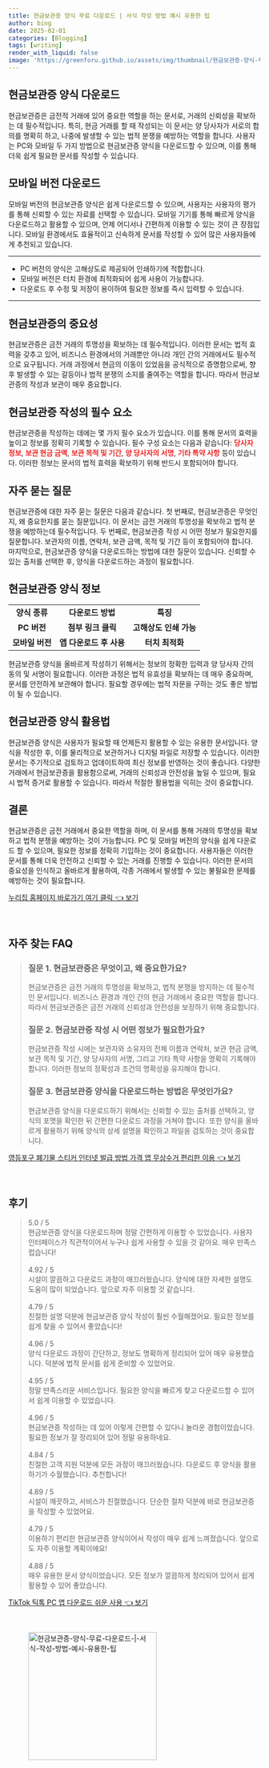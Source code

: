 ```yaml
---
title: 현금보관증 양식 무료 다운로드 | 서식 작성 방법 예시 유용한 팁
author: bing
date: 2025-02-01
categories: [Blogging]
tags: [writing]
render_with_liquid: false
image: 'https://greenforu.github.io/assets/img/thumbnail/현금보관증-양식-무료-다운로드-|-서식-작성-방법-예시-유용한-팁.webp'
---
```



<h2 id='현금보관증_양식_다운로드'>현금보관증 양식 다운로드</h2>

<p>현금보관증은 금전적 거래에 있어 중요한 역할을 하는 문서로, 거래의 신뢰성을 확보하는 데 필수적입니다. 특히, 현금 거래를 할 때 작성되는 이 문서는 양 당사자가 서로의 합의를 명확히 하고, 나중에 발생할 수 있는 법적 분쟁을 예방하는 역할을 합니다. 사용자는 PC와 모바일 두 가지 방법으로 현금보관증 양식을 다운로드할 수 있으며, 이를 통해 더욱 쉽게 필요한 문서를 작성할 수 있습니다.</p>

<h2 id='모바일_버전_다운로드'>모바일 버전 다운로드</h2>

<p>모바일 버전의 현금보관증 양식은 쉽게 다운로드할 수 있으며, 사용자는 사용자의 평가를 통해 신뢰할 수 있는 자료를 선택할 수 있습니다. 모바일 기기를 통해 빠르게 양식을 다운로드하고 활용할 수 있으며, 언제 어디서나 간편하게 이용할 수 있는 것이 큰 장점입니다. 모바일 환경에서도 효율적이고 신속하게 문서를 작성할 수 있어 많은 사용자들에게 추천되고 있습니다.</p>

<hr />

<ul>
    <li>PC 버전의 양식은 고해상도로 제공되어 인쇄하기에 적합합니다.</li>
    <li>모바일 버전은 터치 환경에 최적화되어 쉽게 사용이 가능합니다.</li>
    <li>다운로드 후 수정 및 저장이 용이하여 필요한 정보를 즉시 입력할 수 있습니다.</li>
</ul>

<hr />

<h2 id='현금보관증의_중요성'>현금보관증의 중요성</h2>

<p>현금보관증은 금전 거래의 투명성을 확보하는 데 필수적입니다. 이러한 문서는 법적 효력을 갖추고 있어, 비즈니스 환경에서의 거래뿐만 아니라 개인 간의 거래에서도 필수적으로 요구됩니다. 거래 과정에서 현금의 이동이 있었음을 공식적으로 증명함으로써, 향후 발생할 수 있는 갈등이나 법적 분쟁의 소지를 줄여주는 역할을 합니다. 따라서 현금보관증의 작성과 보관이 매우 중요합니다.</p>

<h2 id='현금보관증_작성의_필수_요소'>현금보관증 작성의 필수 요소</h2>

<p>현금보관증을 작성하는 데에는 몇 가지 필수 요소가 있습니다. 이를 통해 문서의 효력을 높이고 정보를 정확히 기록할 수 있습니다. 필수 구성 요소는 다음과 같습니다: <b><span style="color: #ee2323;">당사자 정보</span></b>, <b><span style="color: #ee2323;">보관 현금 금액</span></b>, <b><span style="color: #ee2323;">보관 목적 및 기간</span></b>, <b><span style="color: #ee2323;">양 당사자의 서명</span></b>, <b><span style="color: #ee2323;">기타 특약 사항</span></b> 등이 있습니다. 이러한 정보는 문서의 법적 효력을 확보하기 위해 반드시 포함되어야 합니다.</p>

<h2 id='자주_묻는_질문'>자주 묻는 질문</h2>

<p>현금보관증에 대한 자주 묻는 질문은 다음과 같습니다. 첫 번째로, 현금보관증은 무엇인지, 왜 중요한지를 묻는 질문입니다. 이 문서는 금전 거래의 투명성을 확보하고 법적 분쟁을 예방하는데 필수적입니다. 두 번째로, 현금보관증 작성 시 어떤 정보가 필요한지를 질문합니다. 보관자의 이름, 연락처, 보관 금액, 목적 및 기간 등이 포함되어야 합니다. 마지막으로, 현금보관증 양식을 다운로드하는 방법에 대한 질문이 있습니다. 신뢰할 수 있는 출처를 선택한 후, 양식을 다운로드하는 과정이 필요합니다.</p>

<h2 id='현금보관증_양식_정보'>현금보관증 양식 정보</h2>

<table>
    <tr>
        <td style="text-align: center; height: 17px;"><b>양식 종류</b></td>
        <td style="text-align: center; height: 17px;"><b>다운로드 방법</b></td>
        <td style="text-align: center; height: 17px;"><b>특징</b></td>
    </tr>
    <tr>
        <td style="text-align: center; height: 17px;"><b>PC 버전</b></td>
        <td style="text-align: center; height: 17px;"><b>첨부 링크 클릭</b></td>
        <td style="text-align: center; height: 17px;"><b>고해상도 인쇄 가능</b></td>
    </tr>
    <tr>
        <td style="text-align: center; height: 17px;"><b>모바일 버전</b></td>
        <td style="text-align: center; height: 17px;"><b>앱 다운로드 후 사용</b></td>
        <td style="text-align: center; height: 17px;"><b>터치 최적화</b></td>
    </tr>
</table>

<p>현금보관증 양식을 올바르게 작성하기 위해서는 정보의 정확한 입력과 양 당사자 간의 동의 및 서명이 필요합니다. 이러한 과정은 법적 유효성을 확보하는 데 매우 중요하며, 문서를 안전하게 보관해야 합니다. 필요할 경우에는 법적 자문을 구하는 것도 좋은 방법이 될 수 있습니다.</p>

<h2 id='현금보관증_양식_활용법'>현금보관증 양식 활용법</h2>

<p>현금보관증 양식은 사용자가 필요할 때 언제든지 활용할 수 있는 유용한 문서입니다. 양식을 작성한 후, 이를 물리적으로 보관하거나 디지털 파일로 저장할 수 있습니다. 이러한 문서는 주기적으로 검토하고 업데이트하여 최신 정보를 반영하는 것이 좋습니다. 다양한 거래에서 현금보관증을 활용함으로써, 거래의 신뢰성과 안전성을 높일 수 있으며, 필요 시 법적 증거로 활용할 수 있습니다. 따라서 적절한 활용법을 익히는 것이 중요합니다.</p>

<h2 id='결론'>결론</h2>

<p>현금보관증은 금전 거래에서 중요한 역할을 하며, 이 문서를 통해 거래의 투명성을 확보하고 법적 분쟁을 예방하는 것이 가능합니다. PC 및 모바일 버전의 양식을 쉽게 다운로드 할 수 있으며, 필요한 정보를 정확히 기입하는 것이 중요합니다. 사용자들은 이러한 문서를 통해 더욱 안전하고 신뢰할 수 있는 거래를 진행할 수 있습니다. 이러한 문서의 중요성을 인식하고 올바르게 활용하여, 각종 거래에서 발생할 수 있는 불필요한 문제를 예방하는 것이 필요합니다.</p>


<p><a class="click-button" title="누리집 홈페이지 바로가기 여기 클릭" href="https://greenforu.github.io/posts/%EB%88%84%EB%A6%AC%EC%A7%91-%ED%99%88%ED%8E%98%EC%9D%B4%EC%A7%80-%EB%B0%94%EB%A1%9C%EA%B0%80%EA%B8%B0-%EC%97%AC%EA%B8%B0-%ED%81%B4%EB%A6%AD/" rel="dofollow">누리집 홈페이지 바로가기 여기 클릭 👈 보기</a></p><br>
<h2 id='자주_찾는_FAQ'>자주 찾는 FAQ</h2>
<div itemscope="" itemtype="https://schema.org/FAQPage"> 
<blockquote> 
<div itemscope="" itemprop="mainEntity" itemtype="https://schema.org/Question"> 
<h3 itemprop="name">질문 1. 현금보관증은 무엇이고, 왜 중요한가요?</h3> 
<div itemscope="" itemprop="acceptedAnswer" itemtype="https://schema.org/Answer"> 
<span itemprop="text"> 
<p>현금보관증은 금전 거래의 투명성을 확보하고, 법적 분쟁을 방지하는 데 필수적인 문서입니다. 비즈니스 환경과 개인 간의 현금 거래에서 중요한 역할을 합니다. 따라서 현금보관증은 금전 거래의 신뢰성과 안전성을 보장하기 위해 중요합니다.</p> 
</span> 
</div> 
</div> 

<div itemscope="" itemprop="mainEntity" itemtype="https://schema.org/Question"> 
<h3 itemprop="name">질문 2. 현금보관증 작성 시 어떤 정보가 필요한가요?</h3> 
<div itemscope="" itemprop="acceptedAnswer" itemtype="https://schema.org/Answer"> 
<span itemprop="text"> 
<p>현금보관증 작성 시에는 보관자와 소유자의 전체 이름과 연락처, 보관 현금 금액, 보관 목적 및 기간, 양 당사자의 서명, 그리고 기타 특약 사항을 명확히 기록해야 합니다. 이러한 정보의 정확성과 조건의 명확성을 유지해야 합니다.</p> 
</span> 
</div> 
</div> 

<div itemscope="" itemprop="mainEntity" itemtype="https://schema.org/Question"> 
<h3 itemprop="name">질문 3. 현금보관증 양식을 다운로드하는 방법은 무엇인가요?</h3> 
<div itemscope="" itemprop="acceptedAnswer" itemtype="https://schema.org/Answer"> 
<span itemprop="text"> 
<p>현금보관증 양식을 다운로드하기 위해서는 신뢰할 수 있는 출처를 선택하고, 양식의 포맷을 확인한 뒤 간편한 다운로드 과정을 거쳐야 합니다. 또한 양식을 올바르게 활용하기 위해 양식의 상세 설명을 확인하고 파일을 검토하는 것이 중요합니다.</p> 
</span> 
</div> 
</div> 

</blockquote> 
</div>
<p><a class="click-button" title="영등포구 폐기물 스티커 인터넷 발급 방법 가격 앱 무상수거 편리한 이용" href="https://greenforu.github.io/posts/%EC%98%81%EB%93%B1%ED%8F%AC%EA%B5%AC-%ED%8F%90%EA%B8%B0%EB%AC%BC-%EC%8A%A4%ED%8B%B0%EC%BB%A4-%EC%9D%B8%ED%84%B0%EB%84%B7-%EB%B0%9C%EA%B8%89-%EB%B0%A9%EB%B2%95-%EA%B0%80%EA%B2%A9-%EC%95%B1-%EB%AC%B4%EC%83%81%EC%88%98%EA%B1%B0-%ED%8E%B8%EB%A6%AC%ED%95%9C-%EC%9D%B4%EC%9A%A9/" rel="dofollow">영등포구 폐기물 스티커 인터넷 발급 방법 가격 앱 무상수거 편리한 이용 👈 보기</a></p><br>
<h2 id='후기'>후기</h2>
<div itemscope itemtype="https://schema.org/Product">
  <blockquote>
  <div itemprop="review" itemscope itemtype="https://schema.org/Review">
      <div itemprop="reviewRating" itemscope itemtype="https://schema.org/Rating"> <span itemprop="ratingValue">5.0</span> / <span itemprop="bestRating">5</span> </div>
      <span itemprop="reviewBody">현금보관증 양식을 다운로드하며 정말 간편하게 이용할 수 있었습니다. 사용자 인터페이스가 직관적이어서 누구나 쉽게 사용할 수 있을 것 같아요. 매우 만족스럽습니다!</span>
  </div>
  <br>
  <div itemprop="review" itemscope itemtype="https://schema.org/Review">
      <div itemprop="reviewRating" itemscope itemtype="https://schema.org/Rating"> <span itemprop="ratingValue">4.92</span> / <span itemprop="bestRating">5</span> </div>
      <span itemprop="reviewBody">시설이 깔끔하고 다운로드 과정이 매끄러웠습니다. 양식에 대한 자세한 설명도 도움이 많이 되었습니다. 앞으로 자주 이용할 것 같습니다.</span>
  </div>
  <br>
  <div itemprop="review" itemscope itemtype="https://schema.org/Review">
      <div itemprop="reviewRating" itemscope itemtype="https://schema.org/Rating"> <span itemprop="ratingValue">4.79</span> / <span itemprop="bestRating">5</span> </div>
      <span itemprop="reviewBody">친절한 설명 덕분에 현금보관증 양식 작성이 훨씬 수월해졌어요. 필요한 정보를 쉽게 찾을 수 있어서 좋았습니다!</span>
  </div>
  <br>
  <div itemprop="review" itemscope itemtype="https://schema.org/Review">
      <div itemprop="reviewRating" itemscope itemtype="https://schema.org/Rating"> <span itemprop="ratingValue">4.96</span> / <span itemprop="bestRating">5</span> </div>
      <span itemprop="reviewBody">양식 다운로드 과정이 간단하고, 정보도 명확하게 정리되어 있어 매우 유용했습니다. 덕분에 법적 문서를 쉽게 준비할 수 있었어요.</span>
  </div>
  <br>
  <div itemprop="review" itemscope itemtype="https://schema.org/Review">
      <div itemprop="reviewRating" itemscope itemtype="https://schema.org/Rating"> <span itemprop="ratingValue">4.95</span> / <span itemprop="bestRating">5</span> </div>
      <span itemprop="reviewBody">정말 만족스러운 서비스입니다. 필요한 양식을 빠르게 찾고 다운로드할 수 있어서 쉽게 이용할 수 있었습니다.</span>
  </div>
  <br>
  <div itemprop="review" itemscope itemtype="https://schema.org/Review">
      <div itemprop="reviewRating" itemscope itemtype="https://schema.org/Rating"> <span itemprop="ratingValue">4.96</span> / <span itemprop="bestRating">5</span> </div>
      <span itemprop="reviewBody">현금보관증 작성하는 데 있어 이렇게 간편할 수 있다니 놀라운 경험이었습니다. 필요한 정보가 잘 정리되어 있어 정말 유용하네요.</span>
  </div>
  <br>
  <div itemprop="review" itemscope itemtype="https://schema.org/Review">
      <div itemprop="reviewRating" itemscope itemtype="https://schema.org/Rating"> <span itemprop="ratingValue">4.84</span> / <span itemprop="bestRating">5</span> </div>
      <span itemprop="reviewBody">친절한 고객 지원 덕분에 모든 과정이 매끄러웠습니다. 다운로드 후 양식을 활용하기가 수월했습니다. 추천합니다!</span>
  </div>
  <br>
  <div itemprop="review" itemscope itemtype="https://schema.org/Review">
      <div itemprop="reviewRating" itemscope itemtype="https://schema.org/Rating"> <span itemprop="ratingValue">4.89</span> / <span itemprop="bestRating">5</span> </div>
      <span itemprop="reviewBody">시설이 깨끗하고, 서비스가 친절했습니다. 단순한 절차 덕분에 바로 현금보관증을 작성할 수 있었어요.</span>
  </div>
  <br>
  <div itemprop="review" itemscope itemtype="https://schema.org/Review">
      <div itemprop="reviewRating" itemscope itemtype="https://schema.org/Rating"> <span itemprop="ratingValue">4.79</span> / <span itemprop="bestRating">5</span> </div>
      <span itemprop="reviewBody">이용하기 편리한 현금보관증 양식이어서 작성이 매우 쉽게 느껴졌습니다. 앞으로도 자주 이용할 계획이에요!</span>
  </div>
  <br>
  <div itemprop="review" itemscope itemtype="https://schema.org/Review">
      <div itemprop="reviewRating" itemscope itemtype="https://schema.org/Rating"> <span itemprop="ratingValue">4.88</span> / <span itemprop="bestRating">5</span> </div>
      <span itemprop="reviewBody">매우 유용한 문서 양식이었습니다. 모든 정보가 깔끔하게 정리되어 있어서 쉽게 활용할 수 있어 좋았습니다.</span>
  </div>
  </blockquote>
</div>
<p><a class="click-button" title="TikTok 틱톡 PC 앱 다운로드 쉬운 사용" href="https://greenforu.github.io/posts/TikTok-%ED%8B%B1%ED%86%A1-PC-%EC%95%B1-%EB%8B%A4%EC%9A%B4%EB%A1%9C%EB%93%9C-%EC%89%AC%EC%9A%B4-%EC%82%AC%EC%9A%A9/" rel="dofollow">TikTok 틱톡 PC 앱 다운로드 쉬운 사용 👈 보기</a></p><br>
<figure class="image"><img src="https://greenforu.github.io/assets/img/thumbnail/현금보관증-양식-무료-다운로드-|-서식-작성-방법-예시-유용한-팁.webp" alt="현금보관증-양식-무료-다운로드-|-서식-작성-방법-예시-유용한-팁" width="256" height="256"></figure>